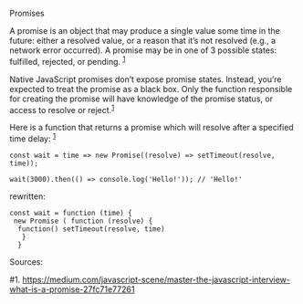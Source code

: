 Promises

A promise is an object that may produce a single value some time in the future: either a resolved value, or a reason that it’s not resolved (e.g., a network error occurred). A promise may be in one of 3 possible states: fulfilled, rejected, or pending. <sup>[1](#1)</sup>

Native JavaScript promises don’t expose promise states. Instead, you’re expected to treat the promise as a black box. Only the function responsible for creating the promise will have knowledge of the promise status, or access to resolve or reject.<sup>[1](#1)</sup>

Here is a function that returns a promise which will resolve after a specified time delay: <sup>[1](#1)</sup>
```
const wait = time => new Promise((resolve) => setTimeout(resolve, time));

wait(3000).then(() => console.log('Hello!')); // 'Hello!' 
```
rewritten: 
```
const wait = function (time) {
 new Promise ( function (resolve) {
  function() setTimeout(resolve, time)
   }
  }
 ```

Sources:

#1. https://medium.com/javascript-scene/master-the-javascript-interview-what-is-a-promise-27fc71e77261
